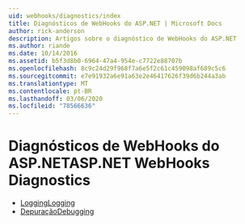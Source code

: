 ```yaml
---
uid: webhooks/diagnostics/index
title: Diagnósticos de WebHooks do ASP.NET | Microsoft Docs
author: rick-anderson
description: Artigos sobre o diagnóstico de WebHooks do ASP.NET
ms.author: riande
ms.date: 10/14/2016
ms.assetid: b5f3d8b0-6964-47a4-954e-c7722e88707b
ms.openlocfilehash: 8c9c24d29f968f7a6e5f2c61c459098af689c5c6
ms.sourcegitcommit: e7e91932a6e91a63e2e46417626f39d6b244a3ab
ms.translationtype: MT
ms.contentlocale: pt-BR
ms.lasthandoff: 03/06/2020
ms.locfileid: "78566636"
---
```

# <a name="aspnet-webhooks-diagnostics"></a><span data-ttu-id="827ab-103">Diagnósticos de WebHooks do ASP.NET</span><span class="sxs-lookup"><span data-stu-id="827ab-103">ASP.NET WebHooks Diagnostics</span></span>

* [<span data-ttu-id="827ab-104">Logging</span><span class="sxs-lookup"><span data-stu-id="827ab-104">Logging</span></span>](logging.md)
* [<span data-ttu-id="827ab-105">Depuração</span><span class="sxs-lookup"><span data-stu-id="827ab-105">Debugging</span></span>](debugging.md)
